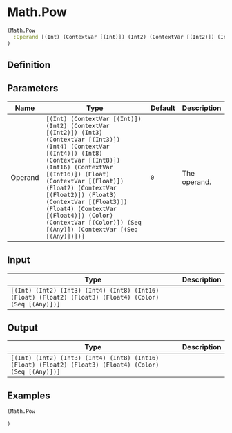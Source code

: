 # Math.Pow

```clojure
(Math.Pow
  :Operand [(Int) (ContextVar [(Int)]) (Int2) (ContextVar [(Int2)]) (Int3) (ContextVar [(Int3)]) (Int4) (ContextVar [(Int4)]) (Int8) (ContextVar [(Int8)]) (Int16) (ContextVar [(Int16)]) (Float) (ContextVar [(Float)]) (Float2) (ContextVar [(Float2)]) (Float3) (ContextVar [(Float3)]) (Float4) (ContextVar [(Float4)]) (Color) (ContextVar [(Color)]) (Seq [(Any)]) (ContextVar [(Seq [(Any)])])]
)
```

## Definition


## Parameters
| Name | Type | Default | Description |
|------|------|---------|-------------|
| Operand | `[(Int) (ContextVar [(Int)]) (Int2) (ContextVar [(Int2)]) (Int3) (ContextVar [(Int3)]) (Int4) (ContextVar [(Int4)]) (Int8) (ContextVar [(Int8)]) (Int16) (ContextVar [(Int16)]) (Float) (ContextVar [(Float)]) (Float2) (ContextVar [(Float2)]) (Float3) (ContextVar [(Float3)]) (Float4) (ContextVar [(Float4)]) (Color) (ContextVar [(Color)]) (Seq [(Any)]) (ContextVar [(Seq [(Any)])])]` | `0` | The operand. |


## Input
| Type | Description |
|------|-------------|
| `[(Int) (Int2) (Int3) (Int4) (Int8) (Int16) (Float) (Float2) (Float3) (Float4) (Color) (Seq [(Any)])]` |  |


## Output
| Type | Description |
|------|-------------|
| `[(Int) (Int2) (Int3) (Int4) (Int8) (Int16) (Float) (Float2) (Float3) (Float4) (Color) (Seq [(Any)])]` |  |


## Examples

```clojure
(Math.Pow

)
```
